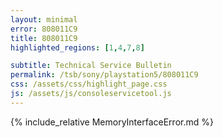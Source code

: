 ```yaml
---
layout: minimal
error: 808011C9
title: 808011C9
highlighted_regions: [1,4,7,8]

subtitle: Technical Service Bulletin
permalink: /tsb/sony/playstation5/808011C9
css: /assets/css/highlight_page.css
js: /assets/js/consoleservicetool.js
---
```


{% include_relative MemoryInterfaceError.md %}
